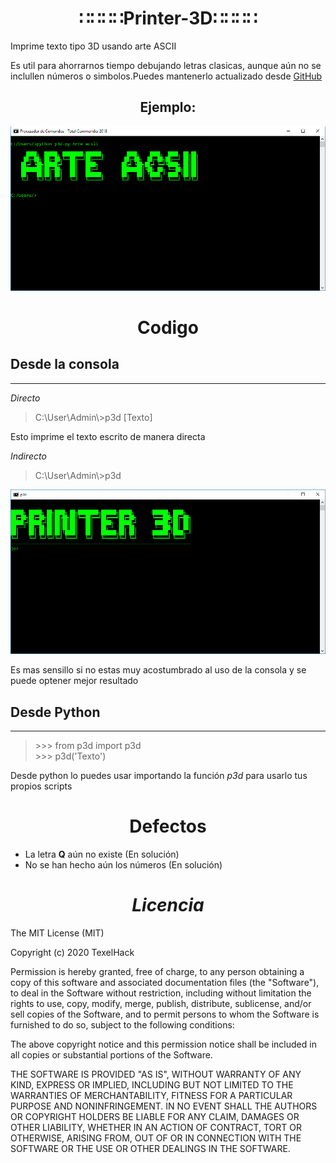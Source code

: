 # <center>**&Colon;&Colon;&Colon;&Colon;Printer-3D&Colon;&Colon;&Colon;&Colon;**</center>
Imprime texto tipo 3D usando arte ASCII

Es util para ahorrarnos tiempo debujando letras clasicas,
aunque aún no se inclullen números o simbolos.Puedes mantenerlo
actualizado desde [GitHub](http:\\github.com\TexelHack\printer-3D)

## <center>Ejemplo&colon;</center>
<img src="screnshoot-01.png">

# <center>Codigo</center>
**Desde la consola**
--------
---
*Directo*
> C:\User\Admin\\>p3d [Texto]    

Esto imprime el texto escrito de manera directa

*Indirecto*
> C:\User\Admin\\>p3d 

![alt](screnshoot-02.png)

Es mas sensillo si no estas muy acostumbrado al uso
de la consola y se puede optener mejor resultado

**Desde Python**
--------
---

> \>>> from p3d import p3d <br>
> \>>> p3d('Texto')

Desde python lo puedes usar importando la función
 *p3d* para usarlo tus propios scripts

# <center>Defectos</center>
- La letra **Q** aún no existe (En solución)
- No se han hecho aún los números (En solución)
# <center>***Licencia***</center>
The MIT License (MIT)

Copyright (c) 2020 TexelHack

Permission is hereby granted, free of charge, to any person obtaining a copy
of this software and associated documentation files (the "Software"), to deal
in the Software without restriction, including without limitation the rights
to use, copy, modify, merge, publish, distribute, sublicense, and/or sell
copies of the Software, and to permit persons to whom the Software is
furnished to do so, subject to the following conditions:

The above copyright notice and this permission notice shall be included in all
copies or substantial portions of the Software.

THE SOFTWARE IS PROVIDED "AS IS", WITHOUT WARRANTY OF ANY KIND, EXPRESS OR
IMPLIED, INCLUDING BUT NOT LIMITED TO THE WARRANTIES OF MERCHANTABILITY,
FITNESS FOR A PARTICULAR PURPOSE AND NONINFRINGEMENT. IN NO EVENT SHALL THE
AUTHORS OR COPYRIGHT HOLDERS BE LIABLE FOR ANY CLAIM, DAMAGES OR OTHER
LIABILITY, WHETHER IN AN ACTION OF CONTRACT, TORT OR OTHERWISE, ARISING FROM,
OUT OF OR IN CONNECTION WITH THE SOFTWARE OR THE USE OR OTHER DEALINGS IN THE
SOFTWARE.